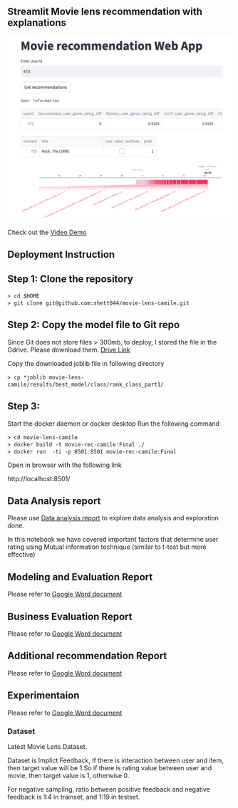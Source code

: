 ## Streamlit Movie lens recommendation with explanations
![Recommendation web application](<Rec model Web App.png>)

Check out the  [Video Demo](<Streamlit movie recommendatioan.mov>)


## Deployment Instruction  

Step 1: Clone the repository
---
```
> cd $HOME
> git clone git@github.com:shett044/movie-lens-camile.git
```

Step 2: Copy the model file to Git repo
----

Since Git does not store files > 300mb, to deploy, I stored the file in the Gdrive. Please download them.
[Drive Link](https://drive.google.com/drive/folders/1yX6PPj-bRTEn_JAXN8gWfKpXT8oSJcVr?usp=sharing)

Copy the downloaded joblib file in following directory

```
> cp *joblib movie-lens-camile/results/best_model/class/rank_class_part1/
```

Step 3:
---
Start the docker daemon or docker desktop
Run the following command
```
> cd movie-lens-camile
> docker build -t movie-rec-camile:Final ./
> docker run  -ti -p 8501:8501 movie-rec-camile:Final

```
Open in browser with the following link

http://localhost:8501/



## Data Analysis report
Please use [Data analysis report](DataAnalysis-Report.ipynb) to explore data analysis and exploration done.


In this notebook we have covered important factors that determine user rating using Mutual information technique (similar to t-test but more effective)

## Modeling and Evaluation Report
Please refer to [Google Word document](https://docs.google.com/document/d/18DAr6bgHnC-IDhMT1xQ241MG0qfB0xE9rVSf15URvYM/edit?usp=sharing)

## Business Evaluation Report
Please refer to [Google Word document](https://docs.google.com/document/d/1QLItGTm5vErAvnov-fSO3sODGbk6V2Kz_cImVkanGFg/edit?usp=sharing)

## Additional recommendation Report
Please refer to [Google Word document](https://docs.google.com/document/d/1LIiQk8NJ1HM_exvxeJ7L4pYeSlBo85NV0E4ZDDVd2H4/edit?usp=sharing)



## Experimentaion
Please refer to [Google Word document](https://docs.google.com/document/d/1VzVU6xSEdCLOylmJabwTL-mnOWPk1JmnJl5Nh-J-h9A/edit?usp=sharing)




### Dataset
Latest Movie Lens Dataset. 

Dataset is Implict Feedback, If there is interaction between user and item, then target value will be 1.So if there is rating value between user and movie, then target value is 1, otherwise 0. 

For negative sampling, ratio between positive feedback and negative feedback is 1:4 in trainset, and 1:19 in testset. 

